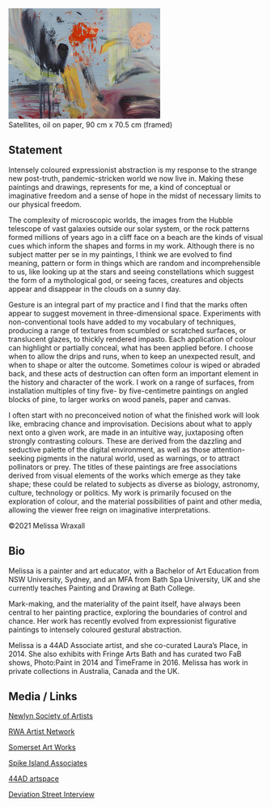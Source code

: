 <div class="container-fluid" class="header-img">
     <div class="text-center row">
          <div >
               <img class="asyncImage nomargin" src="img/Satellites_sm.jpg" alt="Satellites, oil on paper, 90 cm x 70.5 cm (framed)"/>
          </div>
          <div class="caption text-center">Satellites, oil on paper, 90 cm x 70.5 cm (framed)
          </div>
     </div>
</div>

## Statement

Intensely coloured expressionist abstraction is my response to the strange new post-truth, pandemic-stricken world we now live in. Making these paintings and drawings, represents for me, a kind of conceptual or imaginative freedom and a sense of hope in the midst of necessary limits to our physical freedom.

The complexity of microscopic worlds, the images from the Hubble telescope of vast galaxies outside our solar system, or the rock patterns formed millions of years ago in a cliff face on a beach are the kinds of visual cues which inform the shapes and forms in my work. Although there is no subject matter per se in my paintings, I think we are evolved to find meaning, pattern or form in things which are random and incomprehensible to us, like looking up at the stars and seeing constellations which suggest the form of a mythological god, or seeing faces, creatures and objects appear and disappear in the clouds on a sunny day.

Gesture is an integral part of my practice and I find that the marks often appear to suggest movement in three-dimensional space. Experiments with non-conventional tools have added to my vocabulary of techniques, producing a range of textures from scumbled or scratched surfaces, or translucent glazes, to thickly rendered impasto. Each application of colour can highlight or partially conceal, what has been applied before. I choose when to allow the drips and runs, when to keep an unexpected result, and when to shape or alter the outcome. Sometimes colour is wiped or abraded back, and these acts of destruction can often form an important element in the history and character of the work. I work on a range of surfaces, from installation multiples of tiny five- by five-centimetre paintings on angled blocks of pine, to larger works on wood panels, paper and canvas.

I often start with no preconceived notion of what the finished work will look like, embracing chance and improvisation. Decisions about what to apply next onto a given work, are made in an intuitive way, juxtaposing often strongly contrasting colours. These are derived from the dazzling and seductive palette of the digital environment, as well as those attention-seeking pigments in the natural world, used as warnings, or to attract pollinators or prey.
The titles of these paintings are free associations derived from visual elements of the works which emerge as they take shape; these could be related to subjects as diverse as biology, astronomy, culture, technology or politics. My work is primarily focused on the exploration of colour, and the material possibilities of paint and other media, allowing the viewer free reign on imaginative interpretations. 

©2021 Melissa Wraxall 

## Bio

Melissa is a painter and art educator, with a Bachelor of Art Education from NSW University, Sydney, and an MFA from Bath Spa University, UK and she currently teaches Painting and Drawing at Bath College. 

Mark-making, and the materiality of the paint itself, have always been central to her painting practice, exploring the boundaries of control and chance. Her work has recently evolved from expressionist figurative paintings to intensely coloured gestural abstraction. 

Melissa is a 44AD Associate artist, and she co-curated Laura’s Place, in 2014. She also exhibits with Fringe Arts Bath and has curated two FaB shows, Photo:Paint in 2014 and TimeFrame in 2016. Melissa has work in private collections in Australia, Canada and the UK.

## Media / Links

<div class="text-center">

[Newlyn Society of Artists](https://www.nsanewlyn.com/artists/wraxallmelissa/)

[RWA Artist Network](https://www.rwa.org.uk/blogs/artists/melissa-wraxall)

[Somerset Art Works](https://somersetartworks.org.uk/artists/melissa-temple-smith/)

[Spike Island Associates](https://www.spikeisland.org.uk/our-community/spike-island-associates/)

[44AD artspace](http://www.44ad.net/associate-artists.html)

[Deviation Street Interview](https://deviationstreetmagazine.com/into-abstraction-kate-burbridge-interview-with-melissa-wraxall/)

</div>

